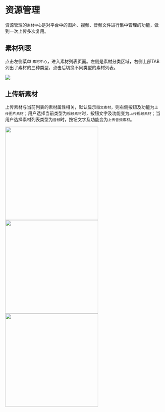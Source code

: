 # 资源管理

资源管理的`素材中心`是对平台中的图片、视频、音频文件进行集中管理的功能，做到一次上传多次复用。

## 素材列表

点击左侧菜单 `素材中心`，进入素材列表页面。左侧是素材分类区域，右侧上部TAB列出了素材的三种类型，点击后切换不同类型的素材列表。

<img bor src="https://tx-file.hewoxue.com/help/help9.png?">

## 上传新素材

上传素材与当前列表的素材属性相关，默认显示`图文素材`，则右侧按钮及功能为`上传图片素材`；用户选择当前类型为`视频素材`时，按钮文字及功能变为`上传视频素材`；当用户选择素材列表类型为`音频`时，按钮文字及功能变为`上传音频素材`。

<img width="300" bor src="https://tx-file.hewoxue.com/help/help10.png"><img width="300" bor src="https://tx-file.hewoxue.com/help/help11.png"><img width="300" bor src="https://tx-file.hewoxue.com/help/help12.png">




